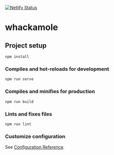 [![Netlify Status](https://api.netlify.com/api/v1/badges/92d97559-dcc5-44ae-80b8-030aa060652e/deploy-status)](https://app.netlify.com/sites/whuacamole/deploys)

# whackamole

## Project setup
```
npm install
```

### Compiles and hot-reloads for development
```
npm run serve
```

### Compiles and minifies for production
```
npm run build
```

### Lints and fixes files
```
npm run lint
```

### Customize configuration
See [Configuration Reference](https://cli.vuejs.org/config/).
